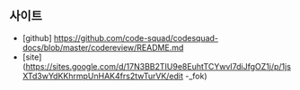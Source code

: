 ## 사이트
* [github] https://github.com/code-squad/codesquad-docs/blob/master/codereview/README.md
* [site] (https://sites.google.com/d/17N3BB2TIU9e8EuhtTCYwvI7diJfgOZ1j/p/1jsXTd3wYdKKhrmpUnHAK4frs2twTurVK/edit -_fok)
